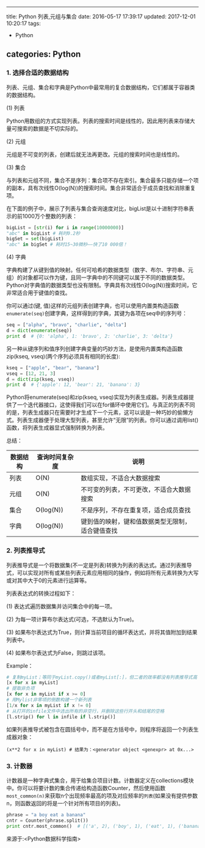 
---
title: Python 列表,元组与集合
date: 2016-05-17 17:39:17
updated: 2017-12-01 10:20:17
tags:
- Python

categories: Python
---

### 1. 选择合适的数据结构

列表、元组、集合和字典是Python中最常用的复合数据结构，它们都属于容器类的数据结构。

(1) 列表

Python用数组的方式实现列表。列表的搜索时间是线性的，因此用列表来存储大量可搜索的数据是不切实际的。

(2) 元组

元组是不可变的列表，创建后就无法再更改。元组的搜索时间也是线性的。

(3) 集合

与列表和元组不同，集合不是序列：集合项不存在索引。集合最多只能存储一个项的副本，具有次线性O(log(N))的搜索时间。集合非常适合于成员查找和消除重复项。

在下面的例子中，展示了列表与集合查询速度对比，bigList是以十进制字符串表示的前1000万个整数的列表：

```python
bigList = [str(i) for i in range(10000000)]
"abc" in bigList # 耗时0.2秒
bigSet = set(bigList)
"abc" in bigSet # 耗时15~30微秒——快了10 000倍！
```
(4) 字典

字典构建了从键到值的映射。任何可哈希的数据类型（数字、布尔、字符串、元组）的对象都可以作为键，且同一字典中的不同键可以属于不同的数据类型。Python对字典值的数据类型也没有限制。字典具有次线性O(log(N))搜索时间，它非常适合用于键值的查找。

你可以通过(键, 值)这样的元组列表创建字典，也可以使用内置类构造函数`enumerate(seq)`创建字典，这样得到的字典，其键为各项在seq中的序列号：

```python
seq = ["alpha", "bravo", "charlie", "delta"]
d = dict(enumerate(seq))
print d  # {0: 'alpha', 1: 'bravo', 2: 'charlie', 3: 'delta'}
```

另一种从键序列和值序列创建字典变量的巧妙方法，是使用内置类构造函数zip(kseq, vseq)(两个序列必须具有相同的长度):

```python
kseq = ["apple", "bear", "banana"]
vseq = [12, 21, 3]
d = dict(zip(kseq, vseq))
print d  # {'apple': 12, 'bear': 21, 'banana': 3}
```

Python将enumerate(seq)和zip(kseq, vseq)实现为列表生成器。列表生成器提供了一个迭代器接口，这使得我们可以在for循环中使用它们。与真正的列表不同的是，列表生成器只在需要时才生成下一个元素，这可以说是一种巧妙的偷懒方式。列表生成器便于处理大型列表，甚至允许“无限”的列表。你可以通过调用list()函数，将列表生成器显式强制转换为列表。

总结：

数据结构|查询时间复杂度|说明
---|---|---
列表|O(N)|数组实现，不适合大数据搜索
元组|O(N)|不可变的列表，不可更改，不适合大数据搜索
集合|O(log(N))|不是序列，不存在重复项，适合成员查找
字典|O(log(N))|键到值的映射，键和值数据类型无限制，适合键值查找

### 2. 列表推导式

列表推导式是一个将数据集(不一定是列表)转换为列表的表达式。通过列表推导式，可以实现对所有或某些列表元素应用相同的操作，例如将所有元素转换为大写或对其中大于0的元素进行运算等。

列表表达式的转换过程如下：

(1) 表达式遍历数据集并访问集合中的每一项。

(2) 为每一项计算布尔表达式(可选，不选默认为True)。

(3) 如果布尔表达式为True，则计算当前项目的循环表达式，并将其值附加到结果列表中。

(4) 如果布尔表达式为False，则跳过该项。

Example：
```python
# 复制myList；等同于myList.copy()或者myList[:]，但二者的效率都没有列表推导式高
[x for x in myList]
# 提取非负项
[x for x in myList if x >= 0]
# 用Mylist非零项的倒数构建一个新列表
[1/x for x in myList if x != 0]
# 从打开的infile文件中选出所有的非空行，并删除这些行开头和结尾的空格
[l.strip() for l in infile if l.strip()]
```

如果列表推导式被包含在圆括号中，而不是在方括号中，则程序将返回一个列表生成器对象：
```
(x**2 for x in myList) # 结果为：<generator object <genexpr> at 0x...>
```

### 3. 计数器

计数器是一种字典式集合，用于给集合项目计数。计数器定义在collections模块中。你可以将要计数的集合传递给构造函数Counter，然后使用函数`most_common(n)`来获取n个出现频率最高的项及对应频率的`列表`(如果没有提供参数n，则函数返回的将是一个针对所有项目的列表)。

```python
phrase = "a boy eat a banana"
cntr = Counter(phrase.split())
print cntr.most_common()  # [('a', 2), ('boy', 1), ('eat', 1), ('banana', 1)]
```


来源于:<Python数据科学指南>
